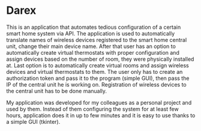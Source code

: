 # Darex
This is an application that automates tedious configuration of a certain smart home system via API. The application is used to automatically translate names of wireless devices registered to the smart home central unit, change their main device name. After that user has an option to automatically create virtual thermostats with proper configuration and assign devices based on the number of room, they were physically installed at. Last option is to automatically create virtual rooms and assign wireless devices and virtual thermostats to them. The user only has to create an authorization token and pass it to the program (simple GUI), then pass the IP of the central unit he is working on. Registration of wireless devices to the central unit has to be done manually.

My application was developed for my colleagues as a personal project and used by them. Instead of them configuring the system for at least few hours, application does it in up to few minutes and it is easy to use thanks to a simple GUI (tkinter).
